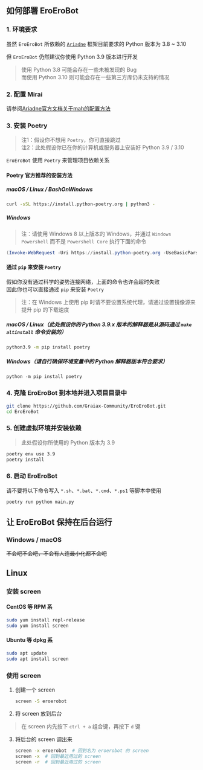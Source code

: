 ## 如何部署 EroEroBot

### 1. 环境要求

虽然 `EroEroBot` 所依赖的 [`Ariadne`](https://github.com/GraiaProject/Ariadne) 框架目前要求的 Python 版本为 3.8 ~ 3.10

但 `EroEroBot` 仍然建议你使用 Python 3.9 版本进行开发

> 使用 Python 3.8 可能会存在一些未被发现的 Bug  
> 而使用 Python 3.10 则可能会存在一些第三方库仍未支持的情况

### 2. 配置 Mirai

请参阅[Ariadne官方文档关于mah的配置方法](https://graia.readthedocs.io/appendix/mah-install/)

### 3. 安装 Poetry

> 注1：假设你不想用 `Poetry`，你可直接跳过  
> 注2：此处假设你已在你的计算机或服务器上安装好 Python 3.9 / 3.10

`EroEroBot` 使用 `Poetry` 来管理项目依赖关系

#### Poetry 官方推荐的安装方法

##### macOS / Linux / BashOnWindows

```bash
curl -sSL https://install.python-poetry.org | python3 -
```

##### Windows

> 注：请使用 Windows 8 以上版本的 Windows，并通过 `Windows Powershell` 而不是 `Powershell Core` 执行下面的命令

```powershell
(Invoke-WebRequest -Uri https://install.python-poetry.org -UseBasicParsing).Content | python -
```

#### 通过 `pip` 来安装 `Poetry`

假如你没有通过科学的姿势连接网络，上面的命令也许会超时失败  
因此你也可以直接通过 `pip` 来安装 `Poetry`

> 注：在 Windows 上使用 pip 时请不要设置系统代理，请通过设置镜像源来提升 pip 的下载速度

##### macOS / Linux（此处假设你的 Python 3.9.x 版本的解释器是从源码通过 `make altinstall` 命令安装的）

```bash
python3.9 -m pip install poetry
```

##### Windows（请自行确保环境变量中的 Python 解释器版本符合要求）

```powershell
python -m pip install poetry
```

### 4. 克隆 EroEroBot 到本地并进入项目目录中

```bash
git clone https://github.com/Graiax-Community/EroEroBot.git
cd EroEroBot
```

### 5. 创建虚拟环境并安装依赖

> 此处假设你所使用的 Python 版本为 3.9

```bash
poetry env use 3.9
poetry install
```

### 6. 启动 EroEroBot

请不要将以下命令写入 `*.sh`、`*.bat`、`*.cmd`、`*.ps1` 等脚本中使用

```bash
poetry run python main.py
```

## 让 EroEroBot 保持在后台运行

### Windows / macOS

~~不会吧不会吧，不会有人连最小化都不会吧~~

## Linux

### 安装 screen

#### CentOS 等 RPM 系

```bash
sudo yum install repl-release
sudo yum install screen
```

#### Ubuntu 等 dpkg 系

```bash
sudo apt update
sudo apt install screen
```

### 使用 screen

1. 创建一个 screen

   ```bash
   screen -S eroerobot
   ```

2. 将 screen 放到后台

  > 在 screen 内先按下 `ctrl + a` 组合键，再按下 `d` 键

3. 将后台的 screen 调出来

   ```bash
   screen -x eroerobot  # 回到名为 eroerobot 的 screen
   screen -x  # 回到最近用过的 screen
   screen -r  # 回到最近用过的 screen
   ```
